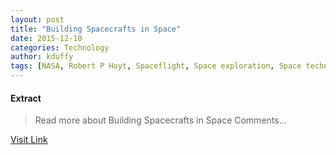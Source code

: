 ```yaml
---
layout: post
title: "Building Spacecrafts in Space"
date: 2015-12-10
categories: Technology
author: kduffy
tags: [NASA, Robert P Hoyt, Spaceflight, Space exploration, Space technology, Aerospace, Flight, Aerospace engineering, Astronautics, Spaceflight technologies, Spacecraft, Outer space, Human spaceflight, Space program of the United States, NASA programs, Government programs, Space agencies, Technology, Space programs, Aerospace agencies]
---
```





#### Extract
>Read more about Building Spacecrafts in Space Comments...



[Visit Link](http://www.pddnet.com/videos/2015/05/building-spacecrafts-space)


